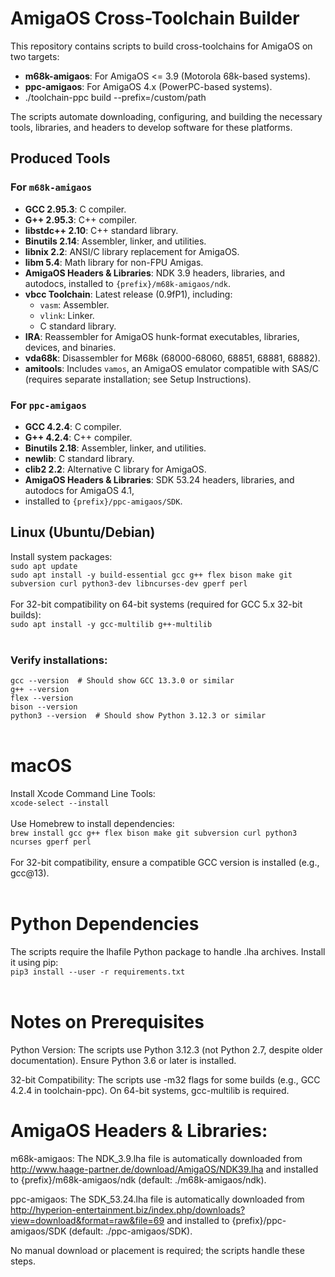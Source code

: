 # AmigaOS Cross-Toolchain Builder

This repository contains scripts to build cross-toolchains for AmigaOS on two targets:
- **m68k-amigaos**: For AmigaOS <= 3.9 (Motorola 68k-based systems).
- **ppc-amigaos**: For AmigaOS 4.x (PowerPC-based systems).
- ./toolchain-ppc build --prefix=/custom/path

The scripts automate downloading, configuring, and building the necessary tools, libraries, and headers to develop software for these platforms.

## Produced Tools

### For `m68k-amigaos`
- **GCC 2.95.3**: C compiler.
- **G++ 2.95.3**: C++ compiler.
- **libstdc++ 2.10**: C++ standard library.
- **Binutils 2.14**: Assembler, linker, and utilities.
- **libnix 2.2**: ANSI/C library replacement for AmigaOS.
- **libm 5.4**: Math library for non-FPU Amigas.
- **AmigaOS Headers & Libraries**: NDK 3.9 headers, libraries, and autodocs, installed to `{prefix}/m68k-amigaos/ndk`.
- **vbcc Toolchain**: Latest release (0.9fP1), including:
  - `vasm`: Assembler.
  - `vlink`: Linker.
  - C standard library.
- **IRA**: Reassembler for AmigaOS hunk-format executables, libraries, devices, and binaries.
- **vda68k**: Disassembler for M68k (68000-68060, 68851, 68881, 68882).
- **amitools**: Includes `vamos`, an AmigaOS emulator compatible with SAS/C (requires separate installation; see Setup Instructions).

### For `ppc-amigaos`
- **GCC 4.2.4**: C compiler.
- **G++ 4.2.4**: C++ compiler.
- **Binutils 2.18**: Assembler, linker, and utilities.
- **newlib**: C standard library.
- **clib2 2.2**: Alternative C library for AmigaOS.
- **AmigaOS Headers & Libraries**: SDK 53.24 headers, libraries, and autodocs for AmigaOS 4.1,
- installed to `{prefix}/ppc-amigaos/SDK`.
## Linux (Ubuntu/Debian)
Install system packages:<BR />
`sudo apt update`<BR />
`sudo apt install -y build-essential gcc g++ flex bison make git subversion curl python3-dev libncurses-dev gperf perl`<BR />
<BR />
For 32-bit compatibility on 64-bit systems (required for GCC 5.x 32-bit builds):<BR />
`sudo apt install -y gcc-multilib g++-multilib`<BR />
<BR />
### Verify installations:
`gcc --version  # Should show GCC 13.3.0 or similar`<BR />
`g++ --version`<BR />
`flex --version`<BR />
`bison --version`<BR />
`python3 --version  # Should show Python 3.12.3 or similar`<BR />
<BR />
# macOS
Install Xcode Command Line Tools:<BR />
`xcode-select --install`<BR />
<BR />
Use Homebrew to install dependencies:<BR />
`brew install gcc g++ flex bison make git subversion curl python3 ncurses gperf perl`<BR />
<BR />
For 32-bit compatibility, ensure a compatible GCC version is installed (e.g., gcc@13).<BR />
<BR />
# Python Dependencies<BR />
The scripts require the lhafile Python package to handle .lha archives. Install it using pip:<BR />
`pip3 install --user -r requirements.txt`<BR />
<BR />
# Notes on Prerequisites
Python Version: The scripts use Python 3.12.3 (not Python 2.7, despite older documentation). Ensure Python 3.6 or later is installed.

32-bit Compatibility: The scripts use -m32 flags for some builds (e.g., GCC 4.2.4 in toolchain-ppc). On 64-bit systems, gcc-multilib is required.

# AmigaOS Headers & Libraries:
m68k-amigaos: The NDK_3.9.lha file is automatically downloaded from http://www.haage-partner.de/download/AmigaOS/NDK39.lha and installed to {prefix}/m68k-amigaos/ndk (default: ./m68k-amigaos/ndk).

ppc-amigaos: The SDK_53.24.lha file is automatically downloaded from http://hyperion-entertainment.biz/index.php/downloads?view=download&format=raw&file=69 and installed to {prefix}/ppc-amigaos/SDK (default: ./ppc-amigaos/SDK).

No manual download or placement is required; the scripts handle these steps.
